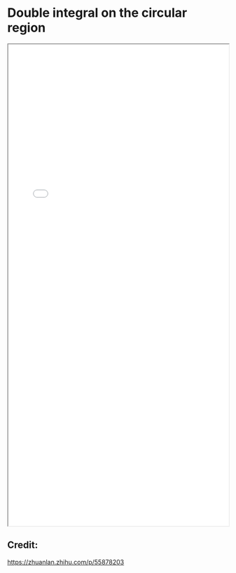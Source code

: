 # Double integral on the circular region

<!--more-->

<iframe src="./pdf/Double_Integral_In_Polar_Coords_1.pdf" height="1100px" width="100%"></iframe>

## Credit:
https://zhuanlan.zhihu.com/p/55878203

